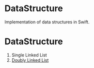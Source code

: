# DataStructure
Implementation of data structures in Swift.


# DataStructure
1. Single Linked List
2. [Doubly Linked List](https://github.com/Valeriia-Yevtushenko/DataStructure/blob/feature/DoublyLnkedList/DoublyLnkedList/DoublyLnkedList.playground/README.md)